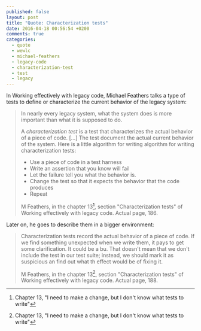 ```yaml
---
published: false
layout: post
title: "Quote: Characterization tests"
date: 2016-04-18 00:56:54 +0200
comments: true
categories:
  - quote
  - wewlc
  - michael-feathers
  - legacy-code
  - characterization-test
  - test
  - legacy
---
```


In Working effectively with legacy code, Michael Feathers talks a type of tests to define or characterize the current behavior of the legacy system:

> In nearly every legacy system, what the system does is more important than what it is supposed to do.
>
> A *characterization test* is a test that characterizes the actual behavior of a piece of code. [...] The test document the actual current behavior of the system. Here is a little algorithm for writing algorithm for writing characterization tests:
>
>  * Use a piece of code in a test harness
>  * Write an assertion that you know will fail
>  * Let the failure tell you what the behavior is.
>  * Change the test so that it expects the behavior that the code produces
>  * Repeat
>
> M Feathers, in the chapter 13[^1], section "Characterization tests" of Working effectively with legacy code. Actual page, 186.

Later on, he goes to describe them in a bigger environment:

> Characterization tests record the actual behavior of a piece of code. If we find something unexpected when we write them, it pays to get some clarification. It could be a bu. That doesn't mean that we don't include the test in our test suite; instead, we should mark it as suspicious an find out what th effect would be of fixing it.
>
> M Feathers, in the chapter 13[^1], section "Characterization tests" of Working effectively with legacy code. Actual page, 188.

[^1]: Chapter 13, "I need to make a change, but I don't know what tests to write"

